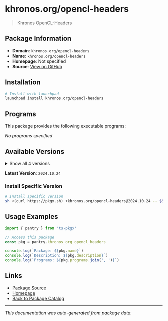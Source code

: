 # khronos.org/opencl-headers

> Khronos OpenCL-Headers

## Package Information

- **Domain**: `khronos.org/opencl-headers`
- **Name**: `khronos.org/opencl-headers`
- **Homepage**: Not specified
- **Source**: [View on GitHub](https://github.com/pkgxdev/pantry/tree/main/projects/khronos.org/opencl-headers/package.yml)

## Installation

```bash
# Install with launchpad
launchpad install khronos.org/opencl-headers
```

## Programs

This package provides the following executable programs:

*No programs specified*

## Available Versions

<details>
<summary>Show all 4 versions</summary>

- `2024.10.24`, `2024.5.8`, `2023.12.14`, `2023.4.17`

</details>

**Latest Version**: `2024.10.24`

### Install Specific Version

```bash
# Install specific version
sh <(curl https://pkgx.sh) +khronos.org/opencl-headers@2024.10.24 -- $SHELL -i
```

## Usage Examples

```typescript
import { pantry } from 'ts-pkgx'

// Access this package
const pkg = pantry.khronos_org_opencl_headers

console.log(`Package: ${pkg.name}`)
console.log(`Description: ${pkg.description}`)
console.log(`Programs: ${pkg.programs.join(', ')}`)
```

## Links

- [Package Source](https://github.com/pkgxdev/pantry/tree/main/projects/khronos.org/opencl-headers/package.yml)
- [Homepage](#)
- [Back to Package Catalog](../package-catalog.md)

---

*This documentation was auto-generated from package data.*
